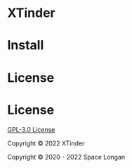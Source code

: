 # XTinder











# Install



# License

# License

[GPL-3.0 License](./LICENSE)

Copyright © 2022 XTinder

Copyright © 2020 - 2022 Space Longan
